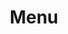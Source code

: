 ---
template: MenuPage
slug: menu
title: Menu
subtitle: ""
headerImage: /images/default.jpg
images:
  - src: /images/hayahay_menu_page_0.jpg
    alt: Hayahay Menu Page 0
    title: Hayahay Menu Page 0
  - src: /images/hayahay_menu_page_1.jpg
    alt: Hayahay Menu Page 1
    title: Hayahay Menu Page 1
  - src: /images/hayahay_menu_page_2.jpg
    alt: Hayahay Menu Page 2
    title: Hayahay Menu Page 2
  - src: /images/hayahay_menu_page_3.jpg
    alt: Hayahay Menu Page 3
    title: Hayahay Menu Page 3
  - src: /images/hayahay_menu_page_4.jpg
    alt: Hayahay Menu Page 4
    title: Hayahay Menu Page 4
  - src: /images/hayahay_menu_page_5.jpg
    alt: Hayahay Menu Page 5
    title: Hayahay Menu Page 5
  - src: /images/hayahay_menu_page_6.jpg
    alt: Hayahay Menu Page 6
    title: Hayahay Menu Page 6
  - src: /images/hayahay_menu_page_7.jpg
    alt: Hayahay Menu Page 7
    title: Hayahay Menu Page 7
  - src: /images/hayahay_menu_page_8.jpg
    alt: Hayahay Menu Page 8
    title: Hayahay Menu Page 8    
  - src: /images/hayahay_menu_page_9.jpg
    alt: Hayahay Menu Page 9
    title: Hayahay Menu Page 9
  - src: /images/hayahay_menu_page_10.jpg
    alt: Hayahay Menu Page 10
    title: Hayahay Menu Page 10
meta:
  title: Menu
  description: Find the Hayahay Cafe menu here.
  keywords: menu
---